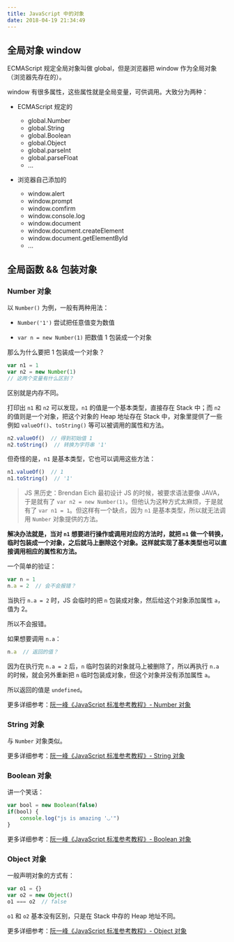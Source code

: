 ```yaml
---
title: JavaScript 中的对象
date: 2018-04-19 21:34:49
---
```


## 全局对象 window

ECMAScript 规定全局对象叫做 global，但是浏览器把 window 作为全局对象（浏览器先存在的）。

window 有很多属性，这些属性就是全局变量，可供调用。大致分为两种：

- ECMAScript 规定的
    - global.Number
    - global.String
    - global.Boolean
    - global.Object
    - global.parseInt
    - global.parseFloat
    - ...

- 浏览器自己添加的
    - window.alert
    - window.prompt
    - window.comfirm
    - window.console.log
    - window.document
    - window.document.createElement
    - window.document.getElementById
    - ...


## 全局函数 && 包装对象

### Number 对象

以 `Number()` 为例，一般有两种用法：

- `Number('1')` 尝试把任意值变为数值

- `var n = new Number(1)` 把数值 1 包装成一个对象

那么为什么要把 1 包装成一个对象？

```javascript
var n1 = 1
var n2 = new Number(1)
// 这两个变量有什么区别？
```

区别就是内存不同。

打印出 `n1` 和 `n2` 可以发现，`n1` 的值是一个基本类型，直接存在 Stack 中；而 `n2` 的值则是一个对象，把这个对象的 Heap 地址存在 Stack 中，对象里提供了一些例如 `valueOf()`、`toString()` 等可以被调用的属性和方法。

```javascript
n2.valueOf()  // 得到初始值 1
n2.toString()  // 转换为字符串 '1'
```

但奇怪的是，`n1` 是基本类型，它也可以调用这些方法：

```javascript
n1.valueOf()  // 1
n1.toString()  // '1'
```

> JS 黑历史：Brendan Eich 最初设计 JS 的时候，被要求语法要像 JAVA，于是就有了 `var n2 = new Number(1)`。但他认为这种方式太麻烦，于是就有了 `var n1 = 1`。但这样有一个缺点，因为 `n1` 是基本类型，所以就无法调用 `Number` 对象提供的方法。

**解决办法就是，当对 `n1` 想要进行操作或调用对应的方法时，就把 `n1` 做一个转换，临时包装成一个对象，之后就马上删除这个对象。这样就实现了基本类型也可以直接调用相应的属性和方法。**

一个简单的验证：

```javascript
var n = 1
n.a = 2  // 会不会报错？
```

当执行 `n.a = 2` 时，JS 会临时的把 `n` 包装成对象，然后给这个对象添加属性 `a`，值为 2。

所以不会报错。

如果想要调用 `n.a`：

```javascript
n.a  // 返回的值？
```

因为在执行完 `n.a = 2` 后，`n` 临时包装的对象就马上被删除了，所以再执行 `n.a` 的时候，就会另外重新把 `n` 临时包装成对象，但这个对象并没有添加属性 `a`。

所以返回的值是 `undefined`。

更多详细参考：[阮一峰《JavaScript 标准参考教程》- Number 对象](http://javascript.ruanyifeng.com/stdlib/number.html)

### String 对象

与 `Number` 对象类似。

更多详细参考：[阮一峰《JavaScript 标准参考教程》- String 对象](http://javascript.ruanyifeng.com/stdlib/string.html)

### Boolean 对象

讲一个笑话：

```javascript
var bool = new Boolean(false)
if(bool) {
    console.log("js is amazing '◡'")
}
```

更多详细参考：[阮一峰《JavaScript 标准参考教程》- Boolean 对象](http://javascript.ruanyifeng.com/stdlib/wrapper.html#toc6)

### Object 对象

一般声明对象的方式有：

```javascript
var o1 = {}
var o2 = new Object()
o1 === o2  // false
```

`o1` 和 `o2` 基本没有区别，只是在 Stack 中存的 Heap 地址不同。

更多详细参考：[阮一峰《JavaScript 标准参考教程》- Object 对象](http://javascript.ruanyifeng.com/stdlib/object.html)